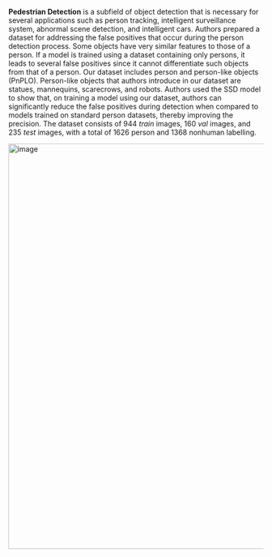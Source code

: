 **Pedestrian Detection** is a subfield of object detection that is necessary for several applications such as person tracking, intelligent surveillance system, abnormal scene detection, and intelligent cars. Authors prepared a dataset for addressing the false positives that occur during the person detection process. 
Some objects have very similar features to those of a person. If a model is trained using a dataset containing only persons, it leads to several false positives since it cannot differentiate such objects from that of a person. Our dataset includes person and person-like objects (PnPLO). Person-like objects that authors introduce in our dataset are statues, mannequins, scarecrows, and robots. Authors used the SSD model to show that, on training a model using our dataset, authors can significantly reduce the false positives during detection when compared to models trained on standard person datasets, thereby improving the precision. The dataset consists of 944 *train* images, 160 *val* images, and 235 *test* images, with a total of 1626 person and 1368 nonhuman labelling.

<img src="https://miro.medium.com/v2/resize:fit:2000/format:webp/1*X3dxf-OphwY__x58qHo1lw.jpeg" alt="image" width="800">
